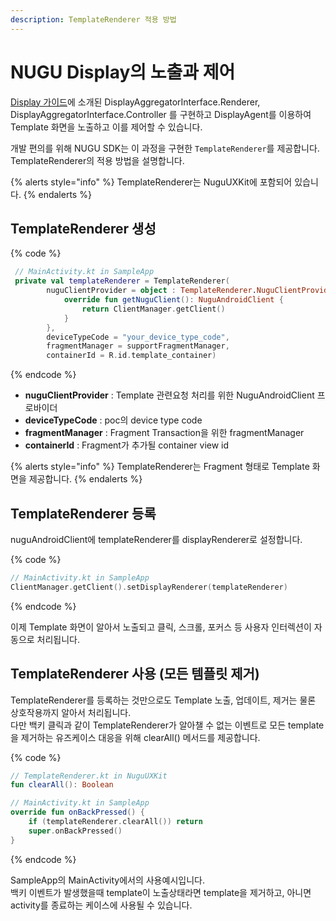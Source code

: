 ```yaml
---
description: TemplateRenderer 적용 방법
---
```


# NUGU Display의 노출과 제어

[Display 가이드](https://developers-doc.nugu.co.kr/nugu-sdk/capability-interface/display)에 소개된 DisplayAggregatorInterface.Renderer, DisplayAggregatorInterface.Controller 를 구현하고 DisplayAgent를 이용하여 Template 화면을 노출하고 이를 제어할 수 있습니다.

개발 편의를 위해 NUGU SDK는 이 과정을 구현한 `TemplateRenderer`를 제공합니다.  
TemplateRenderer의 적용 방법을 설명합니다.

{% alerts style="info" %}
TemplateRenderer는 NuguUXKit에 포함되어 있습니다.
{% endalerts %}

## TemplateRenderer 생성

{% code %}
```kotlin
 // MainActivity.kt in SampleApp
 private val templateRenderer = TemplateRenderer(
        nuguClientProvider = object : TemplateRenderer.NuguClientProvider {
            override fun getNuguClient(): NuguAndroidClient {
                return ClientManager.getClient()
            }
        },
        deviceTypeCode = "your_device_type_code",
        fragmentManager = supportFragmentManager,
        containerId = R.id.template_container)
```
{% endcode %}

* **nuguClientProvider** : Template 관련요청 처리를 위한 NuguAndroidClient 프로바이더
* **deviceTypeCode** : poc의 device type code
* **fragmentManager** : Fragment Transaction을 위한 fragmentManager
* **containerId** : Fragment가 추가될 container view id

{% alerts style="info" %}
TemplateRenderer는 Fragment 형태로 Template 화면을 제공합니다.
{% endalerts %}

## TemplateRenderer 등록

nuguAndroidClient에 templateRenderer를 displayRenderer로 설정합니다.

{% code %}
```kotlin
// MainActivity.kt in SampleApp
ClientManager.getClient().setDisplayRenderer(templateRenderer)
```
{% endcode %}

이제 Template 화면이 알아서 노출되고 클릭, 스크롤, 포커스 등 사용자 인터렉션이 자동으로 처리됩니다.

## TemplateRenderer 사용 \(모든 템플릿 제거\)

TemplateRenderer를 등록하는 것만으로도 Template 노출, 업데이트, 제거는 물론 상호작용까지 알아서 처리됩니다.  
다만 백키 클릭과 같이 TemplateRenderer가 알아챌 수 없는 이벤트로 모든 template을 제거하는 유즈케이스 대응을 위해 clearAll\(\) 메서드를 제공합니다.

{% code %}
```kotlin
// TemplateRenderer.kt in NuguUXKit
fun clearAll(): Boolean 

// MainActivity.kt in SampleApp
override fun onBackPressed() {
    if (templateRenderer.clearAll()) return
    super.onBackPressed()
}
```
{% endcode %}

SampleApp의 MainActivity에서의 사용예시입니다.  
백키 이벤트가 발생했을때 template이 노출상태라면 template을 제거하고, 아니면 activity를 종료하는 케이스에 사용될 수 있습니다.

